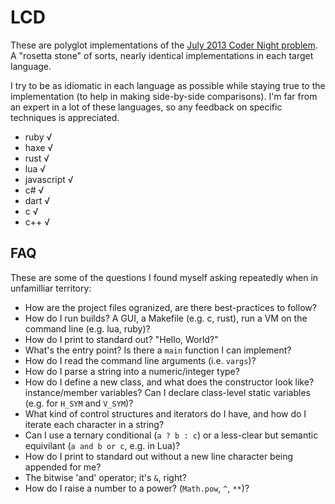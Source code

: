 # LCD

These are polyglot implementations of the [July 2013 Coder Night problem](https://gist.github.com/ambethia/5960316). A "rosetta stone" of sorts, nearly identical implementations in each target language.

I try to be as idiomatic in each language as possible while staying true to the implementation (to help in making side-by-side comparisons). I'm far from an expert in a lot of these languages, so any feedback on specific techniques is appreciated.

* ruby √
* haxe √
* rust √
* lua √
* javascript √
* c# √
* dart √
* c √
* c++ √

## FAQ

These are some of the questions I found myself asking repeatedly when in unfamilliar territory:

* How are the project files ogranized, are there best-practices to follow? 
* How do I run builds? A GUI, a Makefile (e.g. c, rust), run a VM on the command line (e.g. lua, ruby)?
* How do I print to standard out? "Hello, World?"
* What's the entry point? Is there a `main` function I can implement?
* How do I read the command line arguments (i.e. `vargs`)?
* How do I parse a string into a numeric/integer type?
* How do I define a new class, and what does the constructor look like? instance/member variables? Can I declare class-level static variables (e.g. for `H_SYM` and `V_SYM`)?
* What kind of control structures and iterators do I have, and how do I iterate each character in a string?
* Can I use a ternary conditional (`a ? b : c`) or a less-clear but semantic equivilant (`a and b or c`, e.g. in Lua)?
* How do I print to standard out without a new line character being appended for me?
* The bitwise 'and' operator; it's `&`, right?
* How do I raise a number to a power? (`Math.pow`, `^`, `**`)?
